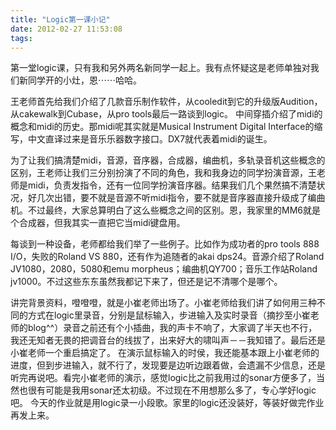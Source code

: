 ```yaml
---
title: "Logic第一课小记"
date: 2012-02-27 11:53:08
tags:
---
```


第一堂logic课，只有我和另外两名新同学一起上。我有点怀疑这是老师单独对我们新同学开的小灶，恩⋯⋯哈哈。 

王老师首先给我们介绍了几款音乐制作软件，从cooledit到它的升级版Audition，从cakewalk到Cubase，从pro tools最后一路谈到logic。 中间穿插介绍了midi的概念和midi的历史。那midi呢其实就是Musical Instrument Digital Interface的缩写，中文直译过来是音乐乐器数字接口。DX7就代表着midi的诞生。 

为了让我们搞清楚midi，音源，音序器，合成器，编曲机，多轨录音机这些概念的区别，王老师让我们三分别扮演了不同的角色，我和我身边的同学扮演音源，王老师是midi，负责发指令，还有一位同学扮演音序器。结果我们几个果然搞不清楚状况，好几次出错，要不就是音源不听midi指令，要不就是音序器直接升级成了编曲机。不过最终，大家总算明白了这么些概念之间的区别。恩，我家里的MM6就是个合成器，但我其实一直把它当midi键盘用。 

每谈到一种设备，老师都给我们举了一些例子。比如作为成功者的pro tools 888 I/O，失败的Roland VS 880，还有作为追随者的akai dps24。音源介绍了Roland JV1080，2080，5080和emu morpheus；编曲机QY700；音乐工作站Roland jv1000。不过这些东东虽然我都记下来了，但还是记不清哪个是哪个。 

讲完背景资料，噔噔噔，就是小崔老师出场了。小崔老师给我们讲了如何用三种不同的方式在logic里录音，分别是鼠标输入，步进输入及实时录音（摘抄至小崔老师的blog^^）录音之前还有个小插曲，我的声卡不响了，大家调了半天也不行，我还无知者无畏的把调音台的线拔了，出来好大的啸叫声－－我知错了。最后还是小崔老师一个重启搞定了。 在演示鼠标输入的时侯，我还能基本跟上小崔老师的进度，但到步进输入，就不行了，发现要是边听边跟着做，会遗漏不少信息，还是听完再说吧。看完小崔老师的演示，感觉logic比之前我用过的sonar方便多了，当然也很有可能是我用sonar还太初级。不过现在不用想那么多了，专心学好logic吧。 今天的作业就是用logic录一小段歌。家里的logic还没装好，等装好做完作业再发上来。